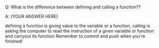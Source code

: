 Q: What is the difference between defining and calling a function??

A: {YOUR ANSWER HERE}

defining a function is giving value to the variable or a function,
calling is asking the computer to read the instruction of a given variable or function and carryout its function
Remember to commit and push when you're finished!